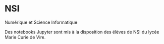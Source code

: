 # NSI
Numérique et Science Informatique

Des notebooks Jupyter sont mis à la disposition des élèves de NSI du lycée Marie Curie de Vire.
